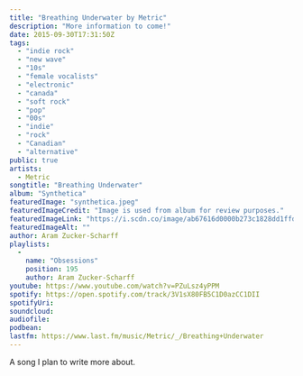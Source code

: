 ```yaml
---
title: "Breathing Underwater by Metric"
description: "More information to come!"
date: 2015-09-30T17:31:50Z
tags:
  - "indie rock"
  - "new wave"
  - "10s"
  - "female vocalists"
  - "electronic"
  - "canada"
  - "soft rock"
  - "pop"
  - "00s"
  - "indie"
  - "rock"
  - "Canadian"
  - "alternative"
public: true
artists:
  - Metric
songtitle: "Breathing Underwater"
album: "Synthetica"
featuredImage: "synthetica.jpeg"
featuredImageCredit: "Image is used from album for review purposes."
featuredImageLink: "https://i.scdn.co/image/ab67616d0000b273c1828dd1ffdd4777ecb2be5c"
featuredImageAlt: ""
author: Aram Zucker-Scharff
playlists:
  -
    name: "Obsessions"
    position: 195
    author: Aram Zucker-Scharff
youtube: https://www.youtube.com/watch?v=PZuLsz4yPPM
spotify: https://open.spotify.com/track/3V1sX80FB5C1D0azCC1DII
spotifyUri: 
soundcloud:
audiofile:
podbean:
lastfm: https://www.last.fm/music/Metric/_/Breathing+Underwater
---
```


A song I plan to write more about.
		